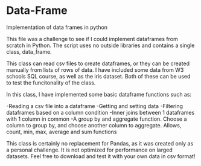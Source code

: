 # Data-Frame
Implementation of data frames in python

This file was a challenge to see if I could implement dataframes from scratch in Python.
The script uses no outside libraries and contains a single class, data_frame. 

This class can read csv files to create dataframes, or they can be created manually from lists of rows of data. 
I have included some data from W3 schools SQL course, as well as the iris dataset. Both of these can be used to test the funcitonality of the class. 

In this class, I have implemented some basic dataframe functions such as:

-Reading a csv file into a dataframe 
-Getting and setting data
-Filtering dataframes based on a column condition
-Inner joins between 1 dataframes with 1 column in common
-A group by and aggregate function. Choose a column to group by, and choose another column to aggregate. Allows, count, min, max, average and sum functions

This class is certainly no replacement for Pandas, as it was created only as a personal challenge. It is not optimized for performance on larged datasets. 
Feel free to download and test it with your own data in csv format!
